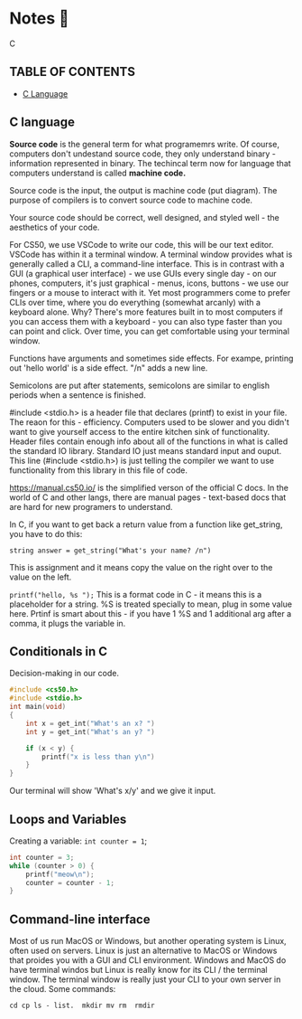 # Notes 🔎

C

## TABLE OF CONTENTS

- [C Language](#c)

## C language

**Source code** is the general term for what programemrs write. Of course, computers don't undestand source code, they only understand binary - information represented in binary. The techincal term now for language that computers understand is called **machine code.**

Source code is the input, the output is machine code (put diagram). The purpose of compilers is to convert source code to machine code.

Your source code should be correct, well designed, and styled well - the aesthetics of your code.

For CS50, we use VSCode to write our code, this will be our text editor. VSCode has within it a terminal window. A terminal window provides what is generally called a CLI, a command-line interface. This is in contrast with a GUI (a graphical user interface) - we use GUIs every single day - on our phones, computers, it's just graphical - menus, icons, buttons - we use our fingers or a mouse to interact with it. Yet most programmers come to prefer CLIs over time, where you do everything (somewhat arcanly) with a keyboard alone. Why? There's more features built in to most computers if you can access them with a keyboard - you can also type faster than you can point and click. Over time, you can get comfortable using your terminal window.

Functions have arguments and sometimes side effects. For exampe, printing out 'hello world' is a side effect. "/n" adds a new line.

Semicolons are put after statements, semicolons are similar to english periods when a sentence is finished.

#include <stdio.h> is a header file that declares (printf) to exist in your file. The reaon for this - efficiency. Computers used to be slower and you didn't want to give yourself access to the entire kitchen sink of functionality. Header files contain enough info about all of the functions in what is called the standard IO library. Standard IO just means standard input and ouput. This line (#include <stdio.h>) is just telling the compiler we want to use functionality from this library in this file of code.

https://manual.cs50.io/ is the simplified verson of the official C docs. In the world of C and other langs, there are manual pages - text-based docs that are hard for new programers to understand.

In C, if you want to get back a return value from a function like get_string, you have to do this:

`string answer = get_string("What's your name? /n")`

This is assignment and it means copy the value on the right over to the value on the left.

`printf("hello, %s ");` This is a format code in C - it means this is a placeholder for a string. %S is treated specially to mean, plug in some value here. Prtinf is smart about this - if you have 1 %S and 1 additional arg after a comma, it plugs the variable in.

## Conditionals in C

Decision-making in our code.

```c
#include <cs50.h>
#include <stdio.h>
int main(void)
{
    int x = get_int("What's an x? ")
    int y = get_int("What's an y? ")

    if (x < y) {
        printf("x is less than y\n")
    }
}
```

Our terminal will show 'What's x/y' and we give it input.

## Loops and Variables

Creating a variable: `int counter = 1`;

```c
int counter = 3;
while (counter > 0) {
    printf("meow\n");
    counter = counter - 1;
}
```

## Command-line interface

Most of us run MacOS or Windows, but another operating system is Linux, often used on servers. Linux is just an alternative to MacOS or Windows that proides you with a GUI and CLI environment. Windows and MacOS do have terminal windos but Linux is really know for its CLI / the terminal window. The terminal window is really just your CLI to your own server in the cloud. Some commands:

`cd
cp
ls - list. 
mkdir
mv
rm 
rmdir`
